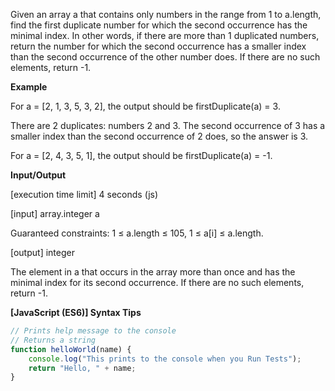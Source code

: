 Given an array a that contains only numbers in the range from 1 to a.length, find the first duplicate number for which the second occurrence has the minimal index. In other words, if there are more than 1 duplicated numbers, return the number for which the second occurrence has a smaller index than the second occurrence of the other number does. If there are no such elements, return -1.

**Example**

For a = [2, 1, 3, 5, 3, 2], the output should be
firstDuplicate(a) = 3.

There are 2 duplicates: numbers 2 and 3. The second occurrence of 3 has a smaller index than the second occurrence of 2 does, so the answer is 3.

For a = [2, 4, 3, 5, 1], the output should be
firstDuplicate(a) = -1.

**Input/Output**

[execution time limit] 4 seconds (js)

[input] array.integer a

Guaranteed constraints:
1 ≤ a.length ≤ 105,
1 ≤ a[i] ≤ a.length.

[output] integer

The element in a that occurs in the array more than once and has the minimal index for its second occurrence. If there are no such elements, return -1.

**[JavaScript (ES6)] Syntax Tips**

```javascript
// Prints help message to the console
// Returns a string
function helloWorld(name) {
    console.log("This prints to the console when you Run Tests");
    return "Hello, " + name;
}
```